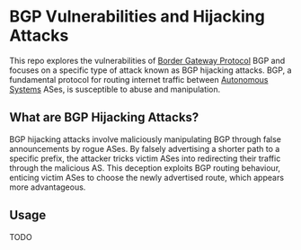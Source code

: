 # BGP Vulnerabilities and Hijacking Attacks
This repo explores the vulnerabilities of [Border Gateway Protocol](https://en.wikipedia.org/wiki/Border_Gateway_Protocol) BGP and focuses on a specific type of attack known as BGP hijacking attacks. BGP, a fundamental protocol for routing internet traffic between [Autonomous Systems](https://en.wikipedia.org/wiki/Autonomous_system_(Internet)) ASes, is susceptible to abuse and manipulation.
## What are BGP Hijacking Attacks?
BGP hijacking attacks involve maliciously manipulating BGP through false announcements by rogue ASes. By falsely advertising a shorter path to a specific prefix, the attacker tricks victim ASes into redirecting their traffic through the malicious AS. This deception exploits BGP routing behaviour, enticing victim ASes to choose the newly advertised route, which appears more advantageous.

## Usage
TODO
